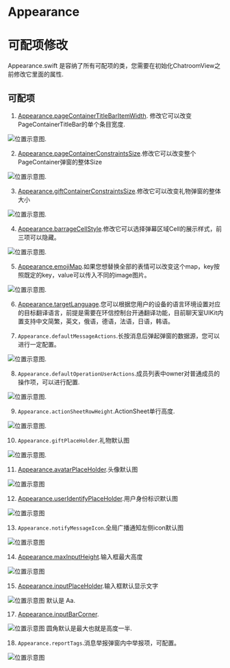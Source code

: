 # Appearance

# 可配项修改

Appearance.swift 是容纳了所有可配项的类，您需要在初始化ChatroomView之前修改它里面的属性.

## 可配项

1. [Appearance.pageContainerTitleBarItemWidth](https://github.com/zjc19891106/ChatroomUIKit/blob/main/Sources/ChatroomUIKit/Classes/UI/Core/UIKit/Utils/Appearance.swift). 修改它可以改变PageContainerTitleBar的单个条目宽度.

![位置示意图](./pageContainerTitleBarItemWidth.png).


2. [Appearance.pageContainerConstraintsSize](https://github.com/zjc19891106/ChatroomUIKit/blob/main/Sources/ChatroomUIKit/Classes/UI/Core/UIKit/Utils/Appearance.swift).修改它可以改变整个PageContainer弹窗的整体Size

![位置示意图](pageContainerTitleBarItemWidth.png).


3. [Appearance.giftContainerConstraintsSize](https://github.com/zjc19891106/ChatroomUIKit/blob/main/Sources/ChatroomUIKit/Classes/UI/Core/UIKit/Utils/Appearance.swift).修改它可以改变礼物弹窗的整体大小

![位置示意图](giftContainerConstraintsSize.png).


4. [Appearance.barrageCellStyle](https://github.com/zjc19891106/ChatroomUIKit/blob/main/Sources/ChatroomUIKit/Classes/UI/Core/UIKit/Utils/Appearance.swift).修改它可以选择弹幕区域Cell的展示样式，前三项可以隐藏。

![位置示意图](custom%20chat%20barrage.png).


5. [Appearance.emojiMap](https://github.com/zjc19891106/ChatroomUIKit/blob/main/Sources/ChatroomUIKit/Classes/UI/Components/Input/Convertor/ChatEmojiConvertor.swift).如果您想替换全部的表情可以改变这个map，key按照既定的key，value可以传入不同的image图片。

![位置示意图](custom%20chat%20barrage.png).


6. [Appearance.targetLanguage](https://github.com/zjc19891106/ChatroomUIKit/blob/main/Sources/ChatroomUIKit/Classes/UI/Core/UIKit/Utils/LanguageConvertor.swift).您可以根据您用户的设备的语言环境设置对应的目标翻译语言，前提是需要在环信控制台开通翻译功能，目前聊天室UIKit内置支持中文简繁，英文，俄语，德语，法语，日语，韩语。


7. `Appearance.defaultMessageActions`.长按消息后弹起弹窗的数据源，您可以进行一定配置。

![位置示意图](messageActions.png).


8. `Appearance.defaultOperationUserActions`.成员列表中owner对普通成员的操作项，可以进行配置.

![位置示意图](moreAction.png).


9. ``Appearance.actionSheetRowHeight``.ActionSheet单行高度.

![位置示意图](messageActions.png).


10. ``Appearance.giftPlaceHolder``.礼物默认图

![位置示意图](giftPlaceHolder.png).


11. [Appearance.avatarPlaceHolder](https://github.com/zjc19891106/ChatroomUIKit/blob/main/Sources/ChatroomUIKit/Classes/UI/Components/Chat/Cells/ChatBarrageCell.swift).头像默认图

![位置示意图](avatarPlaceHolder.png)


12. [Appearance.userIdentifyPlaceHolder]((https://github.com/zjc19891106/ChatroomUIKit/blob/main/Sources/ChatroomUIKit/Classes/UI/Components/Chat/Cells/ChatBarrageCell.swift)).用户身份标识默认图

![位置示意图](userIdentifyPlaceHolder.png)


13. ``Appearance.notifyMessageIcon``.全局广播通知左侧icon默认图

![位置示意图](notifyMessageIcon.png)


14. [Appearance.maxInputHeight](https://github.com/zjc19891106/ChatroomUIKit/blob/main/Sources/ChatroomUIKit/Classes/UI/Components/Input/Views/ChatInputBar.swift).输入框最大高度

![位置示意图](maxInputHeight.png)


15. [Appearance.inputPlaceHolder](https://github.com/zjc19891106/ChatroomUIKit/blob/main/Sources/ChatroomUIKit/Classes/UI/Components/Input/Views/ChatInputBar.swift).输入框默认显示文字

![位置示意图](inputCorner.png) 默认是 Aa.


17. [Appearance.inputBarCorner](https://github.com/zjc19891106/ChatroomUIKit/blob/main/Sources/ChatroomUIKit/Classes/UI/Components/Input/Views/ChatInputBar.swift).

![位置示意图](inputCorner.png) 圆角默认是最大也就是高度一半.


18. ``Appearance.reportTags``.消息举报弹窗内中举报项，可配置。

![位置示意图](report.png)
